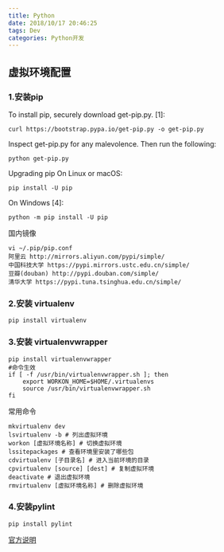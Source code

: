 ```yaml
---
title: Python
date: 2018/10/17 20:46:25
tags: Dev
categories: Python开发
---
```


## 虚拟环境配置
### 1.安装pip
To install pip, securely download get-pip.py. [1]:

	curl https://bootstrap.pypa.io/get-pip.py -o get-pip.py

<!--more-->

Inspect get-pip.py for any malevolence. Then run the following:

	python get-pip.py
Upgrading pip
On Linux or macOS:

	pip install -U pip
On Windows [4]:

	python -m pip install -U pip

国内镜像

	vi ~/.pip/pip.conf
	阿里云 http://mirrors.aliyun.com/pypi/simple/
	中国科技大学 https://pypi.mirrors.ustc.edu.cn/simple/ 
	豆瓣(douban) http://pypi.douban.com/simple/ 
	清华大学 https://pypi.tuna.tsinghua.edu.cn/simple/

### 2.安装 virtualenv

	pip install virtualenv

### 3.安装 virtualenvwrapper

	pip install virtualenvwrapper
	#命令生效
	if [ -f /usr/bin/virtualenvwrapper.sh ]; then
	    export WORKON_HOME=$HOME/.virtualenvs
   		source /usr/bin/virtualenvwrapper.sh
	fi

常用命令

	mkvirtualenv dev
	lsvirtualenv -b # 列出虚拟环境
	workon [虚拟环境名称] # 切换虚拟环境
	lssitepackages # 查看环境里安装了哪些包
	cdvirtualenv [子目录名] # 进入当前环境的目录
	cpvirtualenv [source] [dest] # 复制虚拟环境
	deactivate # 退出虚拟环境
	rmvirtualenv [虚拟环境名称] # 删除虚拟环境

### 4.安装pylint

	pip install pylint
[官方说明](http://pylint.pycqa.org/en/latest/ "官方说明")
